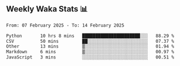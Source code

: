 ## Weekly Waka Stats 📊
<!--START_SECTION:waka-->

```txt
From: 07 February 2025 - To: 14 February 2025

Python       10 hrs 8 mins   ██████████████████████░░░   88.29 %
CSV          50 mins         ██░░░░░░░░░░░░░░░░░░░░░░░   07.37 %
Other        13 mins         ▒░░░░░░░░░░░░░░░░░░░░░░░░   01.94 %
Markdown     6 mins          ▒░░░░░░░░░░░░░░░░░░░░░░░░   00.97 %
JavaScript   3 mins          ░░░░░░░░░░░░░░░░░░░░░░░░░   00.51 %
```

<!--END_SECTION:waka-->

<!--

Here are some ideas to get you started:

- 🔭 I’m currently working on (way to add branches committed on)
- 🌱 I’m currently learning Web Frameworks and Machine Learning! (Lisp, JS (react & angular), Python, and __)
- 💬 Ask me about ...
- 📫 How to reach me: 
- 😄 Pronouns: He/Him/His
- ⚡ Fun fact: ...

that-recsys-lab
-->
